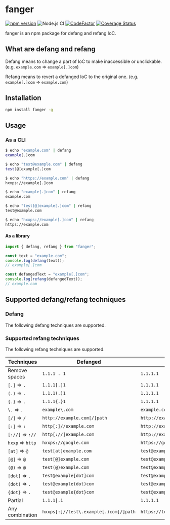 # fanger

[![npm version](https://badge.fury.io/js/fanger.svg)](https://badge.fury.io/js/fanger)
![Node.js CI](https://github.com/ninoseki/fanger/workflows/Node.js%20CI/badge.svg)
[![CodeFactor](https://www.codefactor.io/repository/github/ninoseki/fanger/badge)](https://www.codefactor.io/repository/github/ninoseki/fanger)
[![Coverage Status](https://coveralls.io/repos/github/ninoseki/fanger/badge.svg?branch=master)](https://coveralls.io/github/ninoseki/fanger?branch=master)

fanger is an npm package for defang and refang IoC.

## What are defang and refang

Defang means to change a part of IoC to make inaccessible or unclickable. (e.g. `example.com` => `example[.]com`)

Refang means to revert a defanged IoC to the original one. (e.g. `example[.]com` => `example.com`)

## Installation

```bash
npm install fanger -g
```

## Usage

### As a CLI

```bash
$ echo "example.com" | defang
example[.]com

$ echo "test@example.com" | defang
test[@[example[.]com

$ echo "https://example.com" | defang
hxxps://example[.]com
```

```bash
$ echo "example[.]com" | refang
example.com

$ echo "test[@]example[.]com" | refang
test@example.com

$ echo "hxxps://example[.]com" | refang
https://example.com
```

#### As a library

```typescript
import { defang, refang } from "fanger";

const text = "example.com";
console.log(defang(text));
// example[.]com

const defangedText = "example[.]com";
console.log(refang(defangedText));
// example.com
```

## Supported defang/refang techniques

### Defang

The following defang techniques are supported.

### Supported refang techniques

The following refang techniques are supported.

| Techniques       | Defanged                               | Refanged                        |
| ---------------- | -------------------------------------- | ------------------------------- |
| Remove spaces    | `1.1.1 . 1`                            | `1.1.1.1`                       |
| `[.]` => `.`     | `1.1.1[.]1`                            | `1.1.1.1`                       |
| `(.)` => `.`     | `1.1.1(.)1`                            | `1.1.1.1`                       |
| `{.}` => `.`     | `1.1.1{.}1`                            | `1.1.1.1`                       |
| `\.` => `.`      | `example\.com`                         | `example.com`                   |
| `[/]` => `/`     | `http://example.com[/]path`            | `http://example.com/path`       |
| `[:]` => `:`     | `http[:]//example.com`                 | `http://example.com`            |
| `[://]` => `://` | `http[://]example.com`                 | `http://example.com`            |
| `hxxp` => `http` | `hxxps://google.com`                   | `https://google.com`            |
| `[at]` => `@`    | `test[at]example.com`                  | `test@example.com`              |
| `[@]` => `@`     | `test[@]example.com`                   | `test@example.com`              |
| `(@)` => `@`     | `test(@)example.com`                   | `test@example.com`              |
| `[dot]` => `.`   | `test@example[dot]com`                 | `test@example.com`              |
| `(dot)` => `.`   | `test@example(dot)com`                 | `test@example.com`              |
| `{dot}` => `.`   | `test@example{dot}com`                 | `test@example.com`              |
| Partial          | `1.1.1[.1`                             | `1.1.1.1`                       |
| Any combination  | `hxxps[:]//test\.example[.)com[/]path` | `https://test.example.com/path` |
